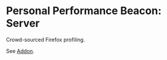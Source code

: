 # Personal Performance Beacon: Server

Crowd-sourced Firefox profiling.

See [Addon](https://github.com/digitarald/ppb-addon).
